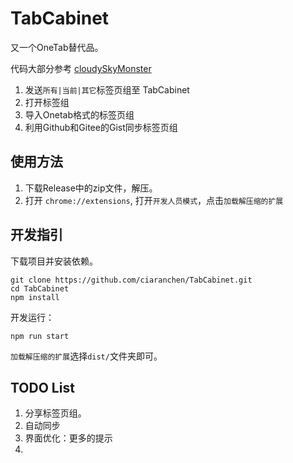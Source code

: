 # TabCabinet

又一个OneTab替代品。

代码大部分参考 [cloudySkyMonster](https://github.com/scoful/cloudSkyMonster)

1. 发送`所有|当前|其它`标签页组至 TabCabinet
2. 打开标签组
3. 导入Onetab格式的标签页组
4. 利用Github和Gitee的Gist同步标签页组

## 使用方法

1. 下载Release中的zip文件，解压。
2. 打开 `chrome://extensions`, 打开`开发人员模式`，点击`加载解压缩的扩展`

## 开发指引

下载项目并安装依赖。

```shell
git clone https://github.com/ciaranchen/TabCabinet.git
cd TabCabinet
npm install
```

开发运行：

```shell
npm run start
```

`加载解压缩的扩展`选择`dist/`文件夹即可。

## TODO List

1. 分享标签页组。
2. 自动同步
3. 界面优化：更多的提示
4. 
